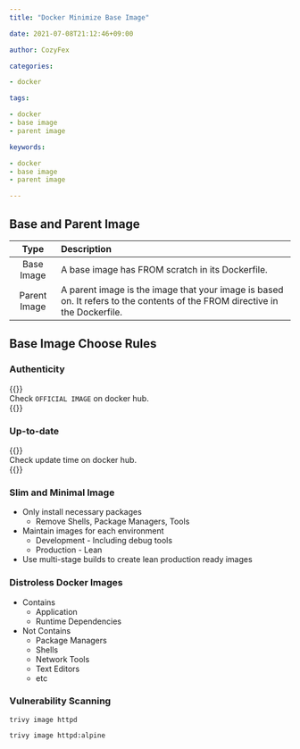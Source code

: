```yaml
---
title: "Docker Minimize Base Image"

date: 2021-07-08T21:12:46+09:00

author: CozyFex

categories:

- docker

tags:

- docker
- base image
- parent image

keywords:

- docker
- base image
- parent image

---
```


## Base and Parent Image

| Type | Description |  
|:-:|:-|  
| Base Image | A base image has FROM scratch in its Dockerfile. |  
| Parent Image | A parent image is the image that your image is based on. It refers to the contents of the FROM directive in the Dockerfile. |

## Base Image Choose Rules

### Authenticity

{{<admonition note Authenticity true>}}  
Check `OFFICIAL IMAGE` on docker hub.  
{{</admonition>}}

### Up-to-date

{{<admonition note Up-to-date true>}}  
Check update time on docker hub.  
{{</admonition>}}

### Slim and Minimal Image

* Only install necessary packages
    * Remove Shells, Package Managers, Tools
* Maintain images for each environment
    * Development - Including debug tools
    * Production - Lean
* Use multi-stage builds to create lean production ready images

### Distroless Docker Images

* Contains
    * Application
    * Runtime Dependencies
* Not Contains
    * Package Managers
    * Shells
    * Network Tools
    * Text Editors
    * etc

### Vulnerability Scanning

```shell
trivy image httpd
```

```shell
trivy image httpd:alpine
```